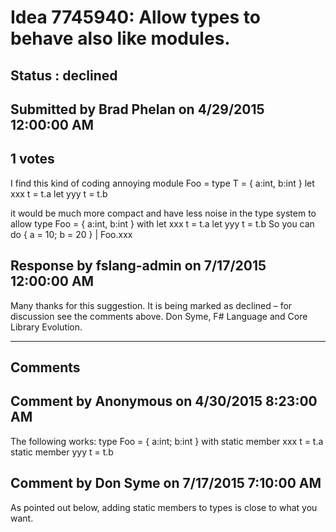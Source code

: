 # Idea 7745940: Allow types to behave also like modules. #

## Status : declined

## Submitted by Brad Phelan on 4/29/2015 12:00:00 AM

## 1 votes

I find this kind of coding annoying
module Foo =
type T = { a:int, b:int }
let xxx t = t.a
let yyy t = t.b

it would be much more compact and have less noise in the type system to allow
type Foo =
{ a:int, b:int }
with
let xxx t = t.a
let yyy t = t.b
So you can do
{ a = 10; b = 20 } | Foo.xxx



## Response by fslang-admin on 7/17/2015 12:00:00 AM

Many thanks for this suggestion. It is being marked as declined – for discussion see the comments above.
Don Syme, F# Language and Core Library Evolution.

------------------------
## Comments


## Comment by Anonymous on 4/30/2015 8:23:00 AM
The following works:
type Foo =
{ a:int; b:int }
with
static member xxx t = t.a
static member yyy t = t.b


## Comment by Don Syme on 7/17/2015 7:10:00 AM
As pointed out below, adding static members to types is close to what you want.

